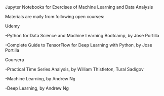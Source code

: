 Jupyter Notebooks for Exercises of Machine Learning and Data Analysis

Materials are maily from following open courses:

Udemy

-Python for Data Science and Machine Learning Bootcamp, by Jose Portilla

-Complete Guide to TensorFlow for Deep Learning with Python, by Jose Portilla


Coursera

-Practical Time Series Analysis, by William Thistleton, Tural Sadigov

-Machine Learning, by Andrew Ng

-Deep Learning, by Andrew Ng